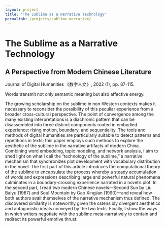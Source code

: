 ```yaml
---
layout: project
title: "The Sublime as a Narrative Technology"
permalink: /projects/sublime-narrative/
---
```


# The Sublime as a Narrative Technology

## A Perspective from Modern Chinese Literature

Journal of Digital Humanities 《数字人文》, 2022 (1), pp. 87-115.

Words transmit not only semantic meaning but also affective energy.

The growing scholarship on the sublime in non-Western contexts makes it necessary to reconsider the possibility of this peculiar experience from a broader cross-cultural perspective. The point of convergence among the many existing interpretations is a diachronic pattern that can be disassembled into three distinct components rooted in embodied experience: rising motion, boundary, and sequentiality. The tools and methods of digital humanities are particularly suitable to detect patterns and repetitions in texts; this paper employs such methods to explore the aesthetic of the sublime in the narrative artifacts of modern China. Combining word embedding, topic modeling, and network analysis, I aim to shed light on what I call the “technology of the sublime,” a narrative mechanism that synchronizes plot development with vocabulary distribution in the novel. The first part of this article introduces the computational theory of the sublime to encapsulate the process whereby a steady accumulation of words and expressions describing large and powerful natural phenomena culminates in a boundary-crossing experience narrated in a novel’s plot. In the second part, I read two modern Chinese novels—Second Sun by Liu Baiyu (1987) and Soul Mountain by Gao Xingjian (1990)—and reveal how both authors avail themselves of the narrative mechanism thus defined. The discovered similarity is noteworthy given the ostensibly divergent aesthetics and antagonistic ideals conveyed by the two texts. Finally, I show the ways in which writers negotiate with the sublime meta-narratively to contain and redirect its powerful emotive thrust.